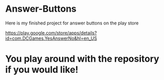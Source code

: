 # Answer-Buttons
Here is my finished project for answer buttons on the play store

https://play.google.com/store/apps/details?id=com.DCGames.YesAnswerNo&hl=en_US


# You play around with the repository if you would like!

